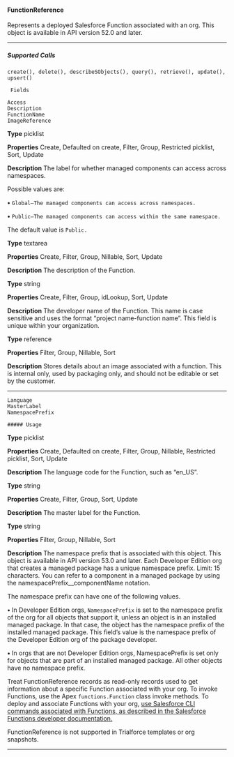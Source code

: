 #### FunctionReference

Represents a deployed Salesforce Function associated with an org. This object is available in API version 52.0 and later.


-----

##### Supported Calls
```
create(), delete(), describeSObjects(), query(), retrieve(), update(), upsert()

 Fields

```
```
Access
Description
FunctionName
ImageReference

```

**Type**
picklist

**Properties**
Create, Defaulted on create, Filter, Group, Restricted picklist, Sort, Update

**Description**
The label for whether managed components can access across namespaces.

Possible values are:

**•** `Global—The managed components can access across namespaces.`

**•** `Public—The managed components can access within the same namespace.`

The default value is `Public.`

**Type**
textarea

**Properties**
Create, Filter, Group, Nillable, Sort, Update

**Description**
The description of the Function.

**Type**
string

**Properties**
Create, Filter, Group, idLookup, Sort, Update

**Description**
The developer name of the Function. This name is case sensitive and uses the format
“project name-function name”. This field is unique within your organization.

**Type**
reference

**Properties**
Filter, Group, Nillable, Sort

**Description**
Stores details about an image associated with a function. This is internal only, used by
packaging only, and should not be editable or set by the customer.


-----

```
Language
MasterLabel
NamespacePrefix

##### Usage

```

**Type**
picklist

**Properties**
Create, Defaulted on create, Filter, Group, Nillable, Restricted picklist, Sort, Update

**Description**
The language code for the Function, such as “en_US”.

**Type**
string

**Properties**
Create, Filter, Group, Sort, Update

**Description**
The master label for the Function.

**Type**
string

**Properties**
Filter, Group, Nillable, Sort

**Description**
The namespace prefix that is associated with this object. This object is available in API version
53.0 and later. Each Developer Edition org that creates a managed package has a unique
namespace prefix. Limit: 15 characters. You can refer to a component in a managed package
by using the namespacePrefix__componentName notation.

The namespace prefix can have one of the following values.

**•** In Developer Edition orgs, `NamespacePrefix` is set to the namespace prefix of the
org for all objects that support it, unless an object is in an installed managed package.
In that case, the object has the namespace prefix of the installed managed package. This
field’s value is the namespace prefix of the Developer Edition org of the package
developer.

**•** In orgs that are not Developer Edition orgs, NamespacePrefix is set only for objects
that are part of an installed managed package. All other objects have no namespace
prefix.


Treat FunctionReference records as read-only records used to get information about a specific Function associated with your org. To
invoke Functions, use the Apex `functions.Function` class invoke methods. To deploy and associate Functions with your org,
[use Salesforce CLI commands associated with Functions, as described in the Salesforce Functions developer documentation.](https://developer.salesforce.com/docs/platform/functions/guide/index.html)

FunctionReference is not supported in Trialforce templates or org snapshots.


-----

